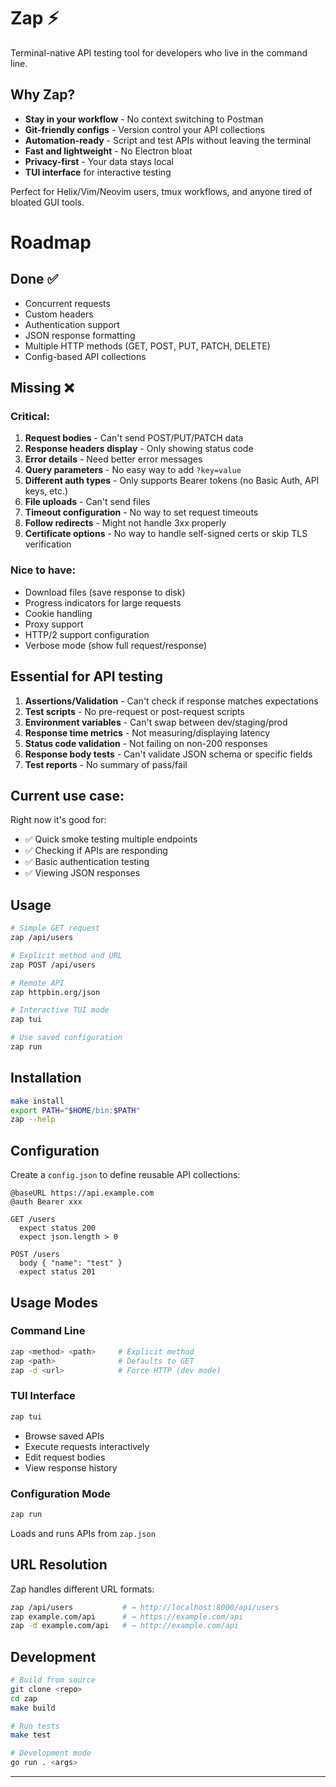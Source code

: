 # Zap ⚡

Terminal-native API testing tool for developers who live in the command line.

## Why Zap?

- **Stay in your workflow** - No context switching to Postman
- **Git-friendly configs** - Version control your API collections
- **Automation-ready** - Script and test APIs without leaving the terminal
- **Fast and lightweight** - No Electron bloat
- **Privacy-first** - Your data stays local
- **TUI interface** for interactive testing

Perfect for Helix/Vim/Neovim users, tmux workflows, and anyone tired of bloated GUI tools.

# Roadmap

## Done ✅
- Concurrent requests
- Custom headers
- Authentication support
- JSON response formatting
- Multiple HTTP methods (GET, POST, PUT, PATCH, DELETE)
- Config-based API collections

## Missing ❌

### Critical:
1. **Request bodies** - Can't send POST/PUT/PATCH data
2. **Response headers display** - Only showing status code
3. **Error details** - Need better error messages
4. **Query parameters** - No easy way to add `?key=value`
5. **Different auth types** - Only supports Bearer tokens (no Basic Auth, API keys, etc.)
6. **File uploads** - Can't send files
7. **Timeout configuration** - No way to set request timeouts
8. **Follow redirects** - Might not handle 3xx properly
9. **Certificate options** - No way to handle self-signed certs or skip TLS verification

### Nice to have:
- Download files (save response to disk)
- Progress indicators for large requests
- Cookie handling
- Proxy support
- HTTP/2 support configuration
- Verbose mode (show full request/response)

## Essential for API testing

1. **Assertions/Validation** - Can't check if response matches expectations
2. **Test scripts** - No pre-request or post-request scripts
3. **Environment variables** - Can't swap between dev/staging/prod
4. **Response time metrics** - Not measuring/displaying latency
5. **Status code validation** - Not failing on non-200 responses
6. **Response body tests** - Can't validate JSON schema or specific fields
7. **Test reports** - No summary of pass/fail

## Current use case:

Right now it's good for:
- ✅ Quick smoke testing multiple endpoints
- ✅ Checking if APIs are responding
- ✅ Basic authentication testing
- ✅ Viewing JSON responses

## Usage

```bash
# Simple GET request
zap /api/users

# Explicit method and URL  
zap POST /api/users

# Remote API
zap httpbin.org/json

# Interactive TUI mode
zap tui

# Use saved configuration
zap run
```

## Installation

```bash
make install
export PATH="$HOME/bin:$PATH"
zap --help
```

## Configuration

Create a `config.json` to define reusable API collections:

```zap
@baseURL https://api.example.com
@auth Bearer xxx

GET /users
  expect status 200
  expect json.length > 0

POST /users
  body { "name": "test" }
  expect status 201
```

## Usage Modes

### Command Line
```bash
zap <method> <path>     # Explicit method
zap <path>              # Defaults to GET
zap -d <url>            # Force HTTP (dev mode)
```

### TUI Interface
```bash
zap tui
```
- Browse saved APIs
- Execute requests interactively  
- Edit request bodies
- View response history

### Configuration Mode
```bash
zap run
```
Loads and runs APIs from `zap.json`

## URL Resolution

Zap handles different URL formats:

```bash
zap /api/users           # → http://localhost:8000/api/users
zap example.com/api      # → https://example.com/api  
zap -d example.com/api   # → http://example.com/api
```

## Development

```bash
# Build from source
git clone <repo>
cd zap
make build

# Run tests  
make test

# Development mode
go run . <args>
```
---

